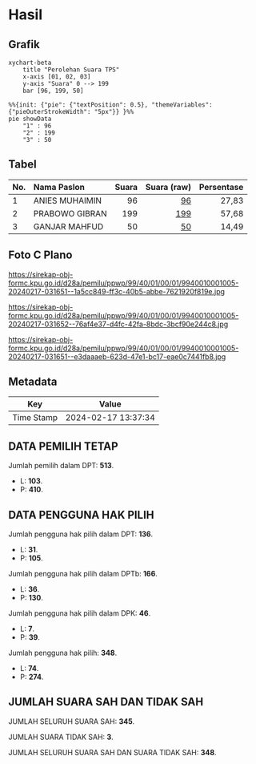 # Hasil

## Grafik

```mermaid
xychart-beta
    title "Perolehan Suara TPS"
    x-axis [01, 02, 03]
    y-axis "Suara" 0 --> 199
    bar [96, 199, 50]
```

```mermaid
%%{init: {"pie": {"textPosition": 0.5}, "themeVariables": {"pieOuterStrokeWidth": "5px"}} }%%
pie showData
    "1" : 96
    "2" : 199
    "3" : 50
```

## Tabel

| No. | Nama Paslon    | Suara | Suara (raw) | Persentase |
|:--- |:-------------- | -----:| -----------:| ----------:|
| 1   | ANIES MUHAIMIN | 96    | [96][p-1]   | 27,83      |
| 2   | PRABOWO GIBRAN | 199   | [199][p-2]  | 57,68      |
| 3   | GANJAR MAHFUD  | 50    | [50][p-3]   | 14,49      |


[p-1]: https://github.com/gigit-pemilu/pemilu-2024-99-luar-negeri/blob/main/pilpres/hitung-suara/sub/99-luar-negeri/sub/40-dubai-uni-emirat-arab/sub/01-dubai-uni-emirat-arab/sub/0001-dubai-uni-emirat-arab/sub/005-tps/sub/paslon-1.txt
[p-2]: https://github.com/gigit-pemilu/pemilu-2024-99-luar-negeri/blob/main/pilpres/hitung-suara/sub/99-luar-negeri/sub/40-dubai-uni-emirat-arab/sub/01-dubai-uni-emirat-arab/sub/0001-dubai-uni-emirat-arab/sub/005-tps/sub/paslon-2.txt
[p-3]: https://github.com/gigit-pemilu/pemilu-2024-99-luar-negeri/blob/main/pilpres/hitung-suara/sub/99-luar-negeri/sub/40-dubai-uni-emirat-arab/sub/01-dubai-uni-emirat-arab/sub/0001-dubai-uni-emirat-arab/sub/005-tps/sub/paslon-3.txt

## Foto C Plano

https://sirekap-obj-formc.kpu.go.id/d28a/pemilu/ppwp/99/40/01/00/01/9940010001005-20240217-031651--1a5cc849-ff3c-40b5-abbe-7621920f819e.jpg

https://sirekap-obj-formc.kpu.go.id/d28a/pemilu/ppwp/99/40/01/00/01/9940010001005-20240217-031652--76af4e37-d4fc-42fa-8bdc-3bcf90e244c8.jpg

https://sirekap-obj-formc.kpu.go.id/d28a/pemilu/ppwp/99/40/01/00/01/9940010001005-20240217-031651--e3daaaeb-623d-47e1-bc17-eae0c7441fb8.jpg


## Metadata

| Key        | Value               |
| ---------- | ------------------- |
| Time Stamp | 2024-02-17 13:37:34 |


## DATA PEMILIH TETAP

Jumlah pemilih dalam DPT: **513**.
 * L: **103**.
 * P: **410**.

## DATA PENGGUNA HAK PILIH

Jumlah pengguna hak pilih dalam DPT: **136**.
 * L: **31**.
 * P: **105**.

Jumlah pengguna hak pilih dalam DPTb: **166**.
 * L: **36**.
 * P: **130**.

Jumlah pengguna hak pilih dalam DPK: **46**.
 * L: **7**.
 * P: **39**.

Jumlah pengguna hak pilih: **348**.
 * L: **74**.
 * P: **274**.

## JUMLAH SUARA SAH DAN TIDAK SAH

JUMLAH SELURUH SUARA SAH: **345**.

JUMLAH SUARA TIDAK SAH: **3**.

JUMLAH SELURUH SUARA SAH DAN SUARA TIDAK SAH: **348**.


